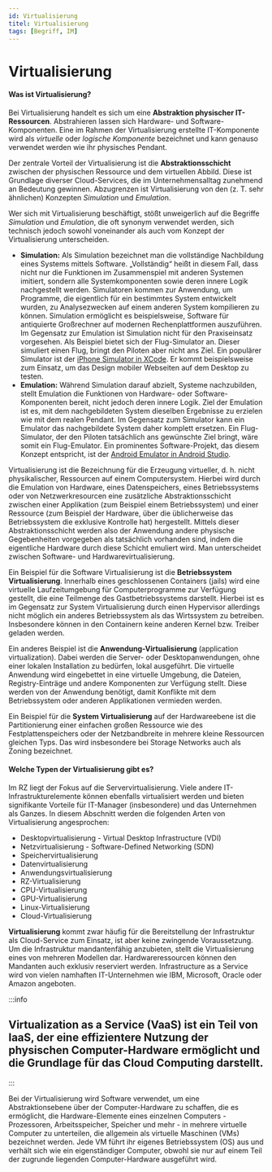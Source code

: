 ```yaml
---
id: Virtualisierung
titel: Virtualisierung
tags: [Begriff, IM]
---
```


# Virtualisierung

#### Was ist Virtualisierung?

Bei Virtualisierung handelt es sich um eine **Abstraktion physischer IT-Ressourcen**. Abstrahieren lassen sich Hardware- und Software-Komponenten. Eine im  Rahmen der Virtualisierung erstellte IT-Komponente wird als *virtuelle* oder *logische Komponente* bezeichnet und kann genauso verwendet werden wie ihr physisches Pendant.

Der zentrale Vorteil der Virtualisierung ist die **Abstraktionsschicht** zwischen der physischen Ressource und dem virtuellen Abbild. Diese ist  Grundlage diverser Cloud-Services, die im Unternehmensalltag zunehmend  an Bedeutung gewinnen. Abzugrenzen ist Virtualisierung von den (z. T.  sehr ähnlichen) Konzepten *Simulation* und *Emulatio*n.

Wer sich mit Virtualisierung beschäftigt, stößt unweigerlich auf die Begriffe *Simulation* und *Emulation*, die oft synonym verwendet werden, sich technisch jedoch sowohl voneinander als auch vom Konzept der Virtualisierung unterscheiden.

- **Simulation:** Als Simulation bezeichnet man die vollständige Nachbildung eines Systems mittels Software. „Vollständig“ heißt in diesem Fall, dass nicht nur die Funktionen im Zusammenspiel mit anderen Systemen imitiert,  sondern alle Systemkomponenten sowie deren innere Logik nachgestellt  werden. Simulatoren kommen zur Anwendung, um Programme, die eigentlich  für ein bestimmtes System entwickelt wurden, zu Analysezwecken auf einem anderen System kompilieren zu können. Simulation ermöglicht es  beispielsweise, Software für antiquierte Großrechner auf modernen  Rechenplattformen auszuführen. Im Gegensatz zur Emulation ist Simulation nicht für den Praxiseinsatz vorgesehen. Als Beispiel bietet sich der  Flug-Simulator an. Dieser simuliert einen Flug, bringt den Piloten aber  nicht ans Ziel. Ein populärer Simulator ist der [iPhone Simulator in XCode](https://www.youtube.com/watch?v=e7XBvDPkkCs). Er kommt beispielsweise zum Einsatz, um das Design mobiler Webseiten auf dem Desktop zu testen.
- **Emulation:** Während Simulation darauf abzielt, Systeme nachzubilden, stellt Emulation die Funktionen von Hardware- oder Software-Komponenten bereit, nicht jedoch deren innere Logik. Ziel der Emulation ist es, mit dem  nachgebildeten System dieselben Ergebnisse zu erzielen wie mit dem  realen Pendant. Im Gegensatz zum Simulator kann ein Emulator das  nachgebildete System daher komplett ersetzen. Ein Flug-Simulator, der den Piloten tatsächlich ans gewünschte Ziel bringt, wäre somit ein Flug-Emulator. Ein prominentes Software-Projekt, das diesem Konzept  entspricht, ist der [Android Emulator in Android Studio](https://developer.android.com/studio/run/emulator.html).



Virtualisierung ist die Bezeichnung für die Erzeugung virtueller, d. h. nicht physikalischer, Ressourcen auf einem Computersystem. Hierbei  wird durch die Emulation von Hardware, eines Datenspeichers, eines  Betriebssystems oder von Netzwerkresourcen eine zusätzliche Abstraktionsschicht zwischen einer Applikation (zum Beispiel einem  Betriebssystem) und einer Ressource (zum Beispiel der Hardware, über die  üblicherweise das Betriebssystem die exklusive Kontrolle hat)  hergestellt. Mittels dieser Abstraktionsschicht werden also der Anwendung andere physische Gegebenheiten vorgegeben als tatsächlich vorhanden sind, indem die eigentliche Hardware durch diese Schicht  emuliert wird. Man unterscheidet zwischen Software- und  Hardwarevirtualisierung.

Ein Beispiel für die Software Virtualisierung ist die **Betriebssystem Virtualisierung**. Innerhalb eines  geschlossenen Containers (jails) wird eine virtuelle Laufzeitumgebung  für Computerprogramme zur Verfügung gestellt, die eine Teilmenge des  Gastbetriebssystems darstellt. Hierbei ist es im Gegensatz zur System  Virtualisierung durch einen Hypervisor allerdings nicht möglich ein anderes Betriebssystem als das Wirtssystem zu betreiben. Insbesondere  können in den Containern keine anderen Kernel bzw. Treiber geladen  werden.

Ein anderes Beispiel ist die **Anwendung-Virtualisierung**  (application virtualization). Dabei werden die Server- oder Desktopanwendungen, ohne einer lokalen Installation zu bedürfen, lokal  ausgeführt. Die virtuelle Anwendung wird eingebettet in eine virtuelle Umgebung, die Dateien, Registry-Einträge und andere Komponenten zur Verfügung stellt. Diese werden von der Anwendung benötigt, damit  Konflikte mit dem Betriebssystem oder anderen Applikationen vermieden  werden.

Ein Beispiel für die **System Virtualisierung** auf der Hardwareebene ist die Partitionierung einer einfachen großen Ressource  wie des Festplattenspeichers oder der Netzbandbreite in mehrere kleine Ressourcen gleichen Typs. Das wird insbesondere bei Storage Networks auch als Zoning bezeichnet.



#### Welche Typen der Virtualisierung gibt es?

Im RZ liegt der Fokus auf die Servervirtualisierung. Viele andere IT-Infrastrukturelemente können ebenfalls virtualisiert werden  und bieten signifikante Vorteile für IT-Manager (insbesondere) und das Unternehmen als Ganzes. In diesem Abschnitt werden die folgenden Arten von Virtualisierung angesprochen:

- Desktopvirtualisierung - Virtual Desktop Infrastructure (VDI) 
- Netzvirtualisierung - Software-Defined Networking (SDN)
- Speichervirtualisierung
- Datenvirtualisierung
- Anwendungsvirtualisierung
- RZ-Virtualisierung
- CPU-Virtualisierung
- GPU-Virtualisierung
- Linux-Virtualisierung
- Cloud-Virtualisierung



**Virtualisierung** kommt zwar häufig für die Bereitstellung der Infrastruktur als Cloud-Service zum Einsatz, ist aber keine zwingende Voraussetzung. Um die  Infrastruktur mandantenfähig anzubieten, stellt die Virtualisierung eines von mehreren Modellen dar. Hardwareressourcen können den Mandanten auch exklusiv reserviert werden. Infrastructure as a Service wird von vielen namhaften IT-Unternehmen wie IBM, Microsoft, Oracle oder Amazon angeboten.

:::info

<h2>Virtualization as a Service (VaaS) ist ein Teil von IaaS, der eine effizientere Nutzung der physischen Computer-Hardware ermöglicht und die Grundlage für das Cloud Computing darstellt. </h2>

:::

Bei der Virtualisierung wird Software verwendet, um eine  Abstraktionsebene über der Computer-Hardware zu schaffen, die es  ermöglicht, die Hardware-Elemente eines einzelnen Computers -  Prozessoren, Arbeitsspeicher, Speicher und mehr - in mehrere virtuelle  Computer zu unterteilen, die allgemein als virtuelle Maschinen (VMs)  bezeichnet werden. Jede VM führt ihr eigenes Betriebssystem (OS) aus und verhält sich wie ein eigenständiger Computer, obwohl sie nur auf einem  Teil der zugrunde liegenden Computer-Hardware ausgeführt wird.

